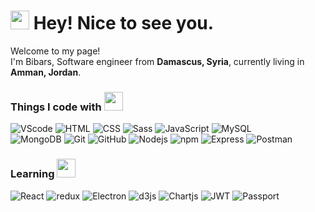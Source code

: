 <h1><img src="https://emojis.slackmojis.com/emojis/images/1531849430/4246/blob-sunglasses.gif?1531849430" width="30"/> Hey! Nice to see you.</h1>
<p>Welcome to my page! </br> I'm Bibars, Software engineer from <b>Damascus, Syria</b>, currently living in <b>Amman, Jordan</b>. </p>

<h3>Things I code with 
<img src="https://emojis.slackmojis.com/emojis/images/1572027992/6975/google_redheart_blob.png?1572027992" width="30"/>
</h3>
<p>
<img alt="VScode" src="https://img.shields.io/badge/-Visual Studio Code-007ACC?style=plastic-square&logo=visualstudiocode&logoColor=white" />
<img alt="HTML" src="https://img.shields.io/badge/-HTML-E34F26?style=plastic-square&logo=html5&logoColor=white" />
<img alt="CSS" src="https://img.shields.io/badge/-CSS-1572B6?style=plastic-square&logo=css3&logoColor=white" />
<img alt="Sass" src="https://img.shields.io/badge/-Sass-CC6699?style=plastic-square&logo=sass&logoColor=white" />
<img alt="JavaScript" src="https://img.shields.io/badge/-JavaScript-F7DF1E?style=plastic-square&logo=javascript&logoColor=white" />
<img alt="MySQL" src="https://img.shields.io/badge/-MySQL-4479A1?style=plastic-square&logo=mysql&logoColor=white" />
</br>
<img alt="MongoDB" src="https://img.shields.io/badge/-MongoDB-13aa52?style=plastic-square&logo=mongodb&logoColor=white" />
<img alt="Git" src="https://img.shields.io/badge/-Git-F05032?style=plastic-square&logo=git&logoColor=white" />
<img alt="GitHub" src="https://img.shields.io/badge/-GitHub-181717?style=plastic-square&logo=github&logoColor=white" />
<img alt="Nodejs" src="https://img.shields.io/badge/-Nodejs-43853d?style=plastic-square&logo=Node.js&logoColor=white" />
<img alt="npm" src="https://img.shields.io/badge/-NPM-CB3837?style=plastic-square&logo=npm&logoColor=white" />
<img alt="Express" src="https://img.shields.io/badge/-Express-000000?style=plastic-square&logo=express&logoColor=white" />
<img alt="Postman" src="https://img.shields.io/badge/-Postman-FF6C37?style=plastic-square&logo=postman&logoColor=white" />

</p>

<h3>Learning
<img src="https://emojis.slackmojis.com/emojis/images/1514056588/3316/blobowo.png?1514056588" width="30"/>
</h3>

<p>
<img alt="React" src="https://img.shields.io/badge/-React-45b8d8?style=plastic-square&logo=react&logoColor=white" />
<img alt="redux" src="https://img.shields.io/badge/-Redux-764ABC?style=plastic-square&logo=redux&logoColor=white" />
<img alt="Electron" src="https://img.shields.io/badge/-Electron-47848F?style=plastic-square&logo=electron&logoColor=white" />
<img alt="d3js" src="https://img.shields.io/badge/-D3.js-F9A03C?style=plastic-square&logo=d3.js&logoColor=white" />
<img alt="Chartjs" src="https://img.shields.io/badge/-Chart.js-FF6384?style=plastic-square&logo=chart.js&logoColor=white" />
<img alt="JWT" src="https://img.shields.io/badge/-JSON Web Tokens-000000?style=plastic-square&logo=jsonwebtokens&logoColor=white" />
<img alt="Passport" src="https://img.shields.io/badge/-Passport-34E27A?style=plastic-square&logo=passport&logoColor=white" />
</p>





